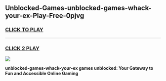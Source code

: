 
## Unblocked-Games-unblocked-games-whack-your-ex-Play-Free-0pjvg
<h3>
<a href="https://premium76.site?title=unblocked-games-whack-your-ex&ref=18A">CLICK TO PLAY</a></h3>
<hr>

<h3>
<a href="https://premium76.site?title=unblocked-games-whack-your-ex&ref=18A">CLICK 2 PLAY</a>
  
</h3>

<a href="https://premium76.site?title=unblocked-games-whack-your-ex&ref=18A"><img src="https://clearcache.store/games.png"></a>


**unblocked-games-whack-your-ex games unblocked: Your Gateway to Fun and Accessible Online Gaming**

